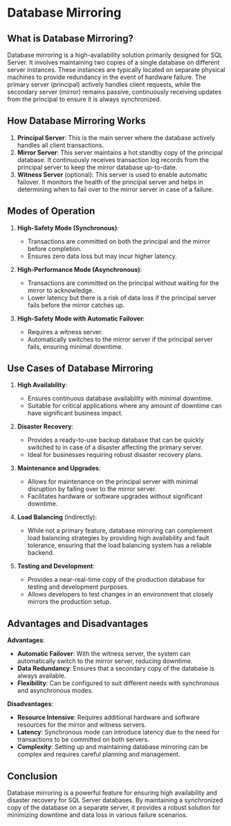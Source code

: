 # Database Mirroring

## What is Database Mirroring?

Database mirroring is a high-availability solution primarily designed for SQL Server. It involves maintaining two copies of a single database on different server instances. These instances are typically located on separate physical machines to provide redundancy in the event of hardware failure. The primary server (principal) actively handles client requests, while the secondary server (mirror) remains passive, continuously receiving updates from the principal to ensure it is always synchronized.

## How Database Mirroring Works

1. **Principal Server**: This is the main server where the database actively handles all client transactions.
2. **Mirror Server**: This server maintains a hot standby copy of the principal database. It continuously receives transaction log records from the principal server to keep the mirror database up-to-date.
3. **Witness Server** (optional): This server is used to enable automatic failover. It monitors the health of the principal server and helps in determining when to fail over to the mirror server in case of a failure.

## Modes of Operation

1. **High-Safety Mode (Synchronous)**:
   - Transactions are committed on both the principal and the mirror before completion.
   - Ensures zero data loss but may incur higher latency.

2. **High-Performance Mode (Asynchronous)**:
   - Transactions are committed on the principal without waiting for the mirror to acknowledge.
   - Lower latency but there is a risk of data loss if the principal server fails before the mirror catches up.

3. **High-Safety Mode with Automatic Failover**:
   - Requires a witness server.
   - Automatically switches to the mirror server if the principal server fails, ensuring minimal downtime.

## Use Cases of Database Mirroring

1. **High Availability**:
   - Ensures continuous database availability with minimal downtime.
   - Suitable for critical applications where any amount of downtime can have significant business impact.

2. **Disaster Recovery**:
   - Provides a ready-to-use backup database that can be quickly switched to in case of a disaster affecting the primary server.
   - Ideal for businesses requiring robust disaster recovery plans.

3. **Maintenance and Upgrades**:
   - Allows for maintenance on the principal server with minimal disruption by failing over to the mirror server.
   - Facilitates hardware or software upgrades without significant downtime.

4. **Load Balancing** (indirectly):
   - While not a primary feature, database mirroring can complement load balancing strategies by providing high availability and fault tolerance, ensuring that the load balancing system has a reliable backend.

5. **Testing and Development**:
   - Provides a near-real-time copy of the production database for testing and development purposes.
   - Allows developers to test changes in an environment that closely mirrors the production setup.

## Advantages and Disadvantages

**Advantages**:
- **Automatic Failover**: With the witness server, the system can automatically switch to the mirror server, reducing downtime.
- **Data Redundancy**: Ensures that a secondary copy of the database is always available.
- **Flexibility**: Can be configured to suit different needs with synchronous and asynchronous modes.

**Disadvantages**:
- **Resource Intensive**: Requires additional hardware and software resources for the mirror and witness servers.
- **Latency**: Synchronous mode can introduce latency due to the need for transactions to be committed on both servers.
- **Complexity**: Setting up and maintaining database mirroring can be complex and requires careful planning and management.

## Conclusion

Database mirroring is a powerful feature for ensuring high availability and disaster recovery for SQL Server databases. By maintaining a synchronized copy of the database on a separate server, it provides a robust solution for minimizing downtime and data loss in various failure scenarios.
